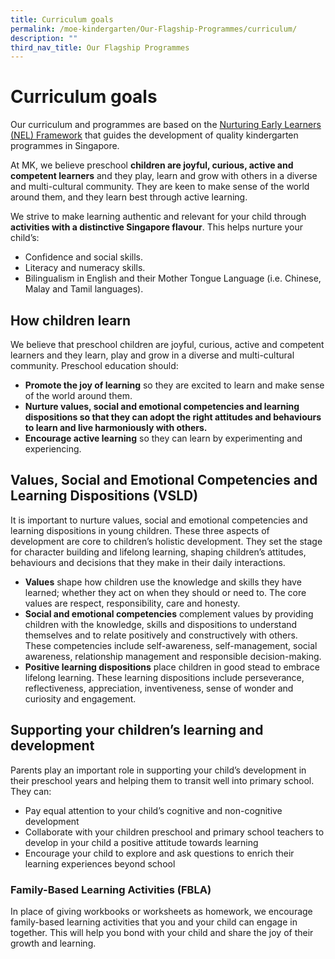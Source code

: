 ```yaml
---
title: Curriculum goals
permalink: /moe-kindergarten/Our-Flagship-Programmes/curriculum/
description: ""
third_nav_title: Our Flagship Programmes
---
```

# Curriculum goals
Our curriculum and programmes are based on the [Nurturing Early Learners (NEL) Framework](https://www.moe.gov.sg/preschool/curriculum) that guides the development of quality kindergarten programmes in Singapore.

At MK, we believe preschool **children are joyful, curious, active and competent learners** and they play, learn and grow with others in a diverse and multi-cultural community. They are keen to make sense of the world around them, and they learn best through active learning.

We strive to make learning authentic and relevant for your child through **activities with a distinctive Singapore flavour**. This helps nurture your child’s:

*   Confidence and social skills.
*   Literacy and numeracy skills.
*   Bilingualism in English and their Mother Tongue Language (i.e. Chinese, Malay and Tamil languages).

How children learn
------------------

We believe that preschool children are joyful, curious, active and competent learners and they learn, play and grow in a diverse and multi-cultural community. Preschool education should:

*   **Promote the joy of learning** so they are excited to learn and make sense of the world around them.
*   **Nurture values, social and emotional competencies and learning dispositions so that they can adopt the right attitudes and behaviours to learn and live harmoniously with others.**
*   **Encourage active learning** so they can learn by experimenting and experiencing.

Values, Social and Emotional Competencies and Learning Dispositions (VSLD)
-------------------------------------------------------------------

It is important to nurture values, social and emotional competencies and learning dispositions in young children. These three aspects of development are core to children’s holistic development. They set the stage for character building and lifelong learning, shaping children’s attitudes, behaviours and decisions that they make in their daily interactions.

*   **Values** shape how children use the knowledge and skills they have learned; whether they act on when they should or need to. The core values are respect, responsibility, care and honesty.
*   **Social and emotional competencies** complement values by providing children with the knowledge, skills and dispositions to understand themselves and to relate positively and constructively with others. These competencies include self-awareness, self-management, social awareness, relationship management and responsible decision-making.
*   **Positive learning dispositions** place children in good stead to embrace lifelong learning. These learning dispositions include perseverance, reflectiveness, appreciation, inventiveness, sense of wonder and curiosity and engagement.

Supporting your children’s learning and development
---------------------------------------------------

Parents play an important role in supporting your child’s development in their preschool years and helping them to transit well into primary school. They can:

*   Pay equal attention to your child’s cognitive and non-cognitive development
*   Collaborate with your children preschool and primary school teachers to develop in your child a positive attitude towards learning
*   Encourage your child to explore and ask questions to enrich their learning experiences beyond school

### Family-Based Learning Activities (FBLA)
In place of giving workbooks or worksheets as homework, we encourage family-based learning activities that you and your child can engage in together. This will help you bond with your child and share the joy of their growth and learning.